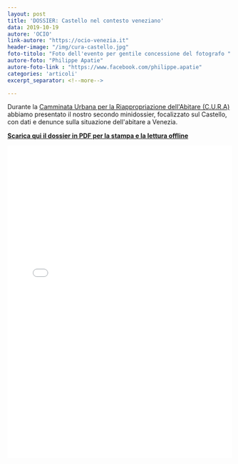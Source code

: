 ```yaml
---
layout: post
title: 'DOSSIER: Castello nel contesto veneziano'
data: 2019-10-19
autore: 'OCIO'
link-autore: "https://ocio-venezia.it"
header-image: "/img/cura-castello.jpg"
foto-titolo: "Foto dell'evento per gentile concessione del fotografo "
autore-foto: "Philippe Apatie"
autore-foto-link : "https://www.facebook.com/philippe.apatie"
categories: 'articoli'
excerpt_separator: <!--more-->

---
```

Durante la [Camminata Urbana per la Riappropriazione dell'Abitare (C.U.R.A)](https://www.facebook.com/events/2355885314627286/) abbiamo presentato il nostro secondo minidossier, focalizzato sul Castello, con dati e denunce sulla situazione dell'abitare a Venezia. 
<!--more-->

 <p style="font-weight:700"><a href="/files/2019-10-19_minidossier.pdf"><i class="fas fa-download"></i> Scarica qui il dossier in PDF per la stampa e la lettura offline</a></p>

<div class="slides-container">

<iframe src="/files/2019-10-19_minidossier.pdf" width="960" height="700" style="width:100%" scrolling="no" frameborder="0" webkitallowfullscreen mozallowfullscreen allowfullscreen></iframe>
</div>

